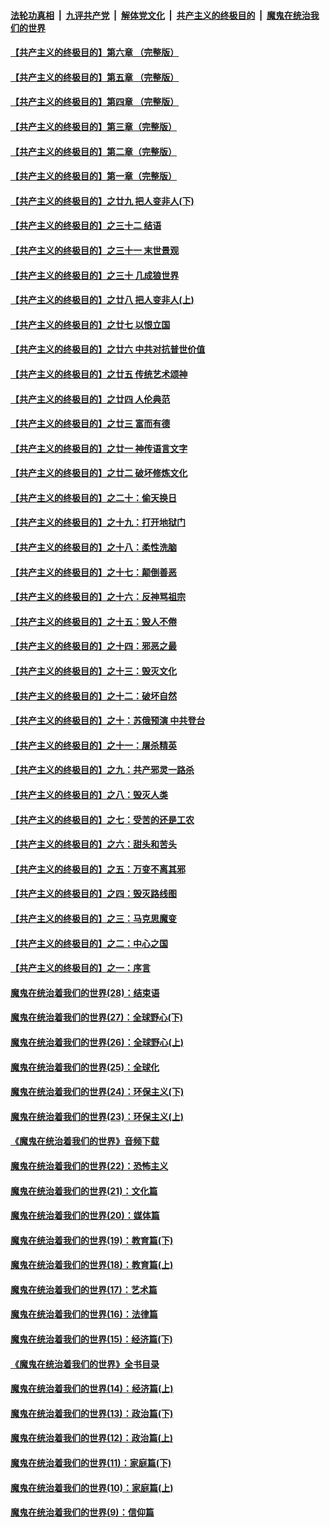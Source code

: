 

####  [法轮功真相](../../../../basic/blob/master/README.md?t=04061401) &nbsp;|&nbsp; [九评共产党](../../../../9ping.md/blob/master/README.md?t=04061401) &nbsp;|&nbsp; [解体党文化](../../../../jtdwh.md/blob/master/README.md?t=04061401)  &nbsp;|&nbsp; [共产主义的终极目的](../../../../gczydzjmd.md/blob/master/README.md?t=04061401) &nbsp;|&nbsp; [魔鬼在统治我们的世界](../../../../mgztzwmdsj.md/blob/master/README.md?t=04061401) 

#### [【共产主义的终极目的】第六章 （完整版）](../pages/nsc422/n11428913.md?t=04061401) 

#### [【共产主义的终极目的】第五章 （完整版）](../pages/nsc422/n11428912.md?t=04061401) 

#### [【共产主义的终极目的】第四章 （完整版）](../pages/nsc422/n11428907.md?t=04061401) 

#### [【共产主义的终极目的】第三章（完整版）](../pages/nsc422/n11428848.md?t=04061401) 

#### [【共产主义的终极目的】第二章（完整版）](../pages/nsc422/n11428831.md?t=04061401) 

#### [【共产主义的终极目的】第一章（完整版）](../pages/nsc422/n11417651.md?t=04061401) 

#### [【共产主义的终极目的】之廿九 把人变非人(下)](../pages/nsc422/n11344140.md?t=04061401) 

#### [【共产主义的终极目的】之三十二 结语](../pages/nsc422/n11360535.md?t=04061401) 

#### [【共产主义的终极目的】之三十一 末世景观](../pages/nsc422/n11351129.md?t=04061401) 

#### [【共产主义的终极目的】之三十 几成狼世界](../pages/nsc422/n11348280.md?t=04061401) 

#### [【共产主义的终极目的】之廿八 把人变非人(上)](../pages/nsc422/n11340492.md?t=04061401) 

#### [【共产主义的终极目的】之廿七 以恨立国](../pages/nsc422/n11336944.md?t=04061401) 

#### [【共产主义的终极目的】之廿六 中共对抗普世价值](../pages/nsc422/n11324785.md?t=04061401) 

#### [【共产主义的终极目的】之廿五 传统艺术颂神](../pages/nsc422/n11296396.md?t=04061401) 

#### [【共产主义的终极目的】之廿四 人伦典范](../pages/nsc422/n11296397.md?t=04061401) 

#### [【共产主义的终极目的】之廿三 富而有德](../pages/nsc422/n11283598.md?t=04061401) 

#### [【共产主义的终极目的】之廿一 神传语言文字](../pages/nsc422/n11263265.md?t=04061401) 

#### [【共产主义的终极目的】之廿二 破坏修炼文化](../pages/nsc422/n11245728.md?t=04061401) 

#### [【共产主义的终极目的】之二十：偷天换日](../pages/nsc422/n11238846.md?t=04061401) 

#### [【共产主义的终极目的】之十九：打开地狱门](../pages/nsc422/n11206376.md?t=04061401) 

#### [【共产主义的终极目的】之十八：柔性洗脑](../pages/nsc422/n11199994.md?t=04061401) 

#### [【共产主义的终极目的】之十七：颠倒善恶](../pages/nsc422/n11179782.md?t=04061401) 

#### [【共产主义的终极目的】之十六：反神骂祖宗](../pages/nsc422/n11166798.md?t=04061401) 

#### [【共产主义的终极目的】之十五：毁人不倦](../pages/nsc422/n11166792.md?t=04061401) 

#### [【共产主义的终极目的】之十四：邪恶之最](../pages/nsc422/n11150249.md?t=04061401) 

#### [【共产主义的终极目的】之十三：毁灭文化](../pages/nsc422/n11135227.md?t=04061401) 

#### [【共产主义的终极目的】之十二：破坏自然](../pages/nsc422/n11135214.md?t=04061401) 

#### [【共产主义的终极目的】之十：苏俄预演 中共登台](../pages/nsc422/n11118424.md?t=04061401) 

#### [【共产主义的终极目的】之十一：屠杀精英](../pages/nsc422/n11118442.md?t=04061401) 

#### [【共产主义的终极目的】之九：共产邪灵一路杀](../pages/nsc422/n11114139.md?t=04061401) 

#### [【共产主义的终极目的】之八：毁灭人类](../pages/nsc422/n11108503.md?t=04061401) 

#### [【共产主义的终极目的】之七：受苦的还是工农](../pages/nsc422/n11101809.md?t=04061401) 

#### [【共产主义的终极目的】之六：甜头和苦头](../pages/nsc422/n11096971.md?t=04061401) 

#### [【共产主义的终极目的】之五：万变不离其邪](../pages/nsc422/n11091285.md?t=04061401) 

#### [【共产主义的终极目的】之四：毁灭路线图](../pages/nsc422/n11086284.md?t=04061401) 

#### [【共产主义的终极目的】之三：马克思魔变](../pages/nsc422/n11061941.md?t=04061401) 

#### [【共产主义的终极目的】之二：中心之国](../pages/nsc422/n11047728.md?t=04061401) 

#### [【共产主义的终极目的】之一：序言](../pages/nsc422/n11086077.md?t=04061401) 

#### [魔鬼在统治着我们的世界(28)：结束语](../pages/nsc422/n10936246.md?t=04061401) 

#### [魔鬼在统治着我们的世界(27)：全球野心(下)](../pages/nsc422/n10928319.md?t=04061401) 

#### [魔鬼在统治着我们的世界(26)：全球野心(上)](../pages/nsc422/n10900318.md?t=04061401) 

#### [魔鬼在统治着我们的世界(25)：全球化](../pages/nsc422/n10788205.md?t=04061401) 

#### [魔鬼在统治着我们的世界(24)：环保主义(下)](../pages/nsc422/n10695307.md?t=04061401) 

#### [魔鬼在统治着我们的世界(23)：环保主义(上)](../pages/nsc422/n10688613.md?t=04061401) 

#### [《魔鬼在统治着我们的世界》音频下载](../pages/nsc422/n10635553.md?t=04061401) 

#### [魔鬼在统治着我们的世界(22)：恐怖主义](../pages/nsc422/n10614727.md?t=04061401) 

#### [魔鬼在统治着我们的世界(21)：文化篇](../pages/nsc422/n10597706.md?t=04061401) 

#### [魔鬼在统治着我们的世界(20)：媒体篇](../pages/nsc422/n10586579.md?t=04061401) 

#### [魔鬼在统治着我们的世界(19)：教育篇(下)](../pages/nsc422/n10564808.md?t=04061401) 

#### [魔鬼在统治着我们的世界(18)：教育篇(上)](../pages/nsc422/n10526970.md?t=04061401) 

#### [魔鬼在统治着我们的世界(17)：艺术篇](../pages/nsc422/n10499093.md?t=04061401) 

#### [魔鬼在统治着我们的世界(16)：法律篇](../pages/nsc422/n10485969.md?t=04061401) 

#### [魔鬼在统治着我们的世界(15)：经济篇(下)](../pages/nsc422/n10469975.md?t=04061401) 

#### [《魔鬼在统治着我们的世界》全书目录](../pages/nsc422/n10464261.md?t=04061401) 

#### [魔鬼在统治着我们的世界(14)：经济篇(上)](../pages/nsc422/n10457370.md?t=04061401) 

#### [魔鬼在统治着我们的世界(13)：政治篇(下)](../pages/nsc422/n10448270.md?t=04061401) 

#### [魔鬼在统治着我们的世界(12)：政治篇(上)](../pages/nsc422/n10444576.md?t=04061401) 

#### [魔鬼在统治着我们的世界(11)：家庭篇(下)](../pages/nsc422/n10440961.md?t=04061401) 

#### [魔鬼在统治着我们的世界(10)：家庭篇(上)](../pages/nsc422/n10435448.md?t=04061401) 

#### [魔鬼在统治着我们的世界(9)：信仰篇](../pages/nsc422/n10432159.md?t=04061401) 

